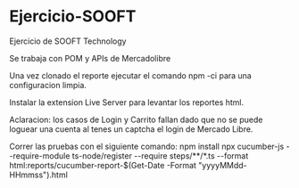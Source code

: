 # Ejercicio-SOOFT
Ejercicio de SOOFT Technology

Se trabaja con POM y APIs de Mercadolibre

Una vez clonado el reporte ejecutar el comando npm -ci para una configuracion limpia.

Instalar la extension Live Server para levantar los reportes html.

Aclaracion: los casos de Login y Carrito fallan dado que no se puede loguear una cuenta al tenes un captcha el login de Mercado Libre.

Correr las pruebas con el siguiente comando: 
npm install
npx cucumber-js --require-module ts-node/register --require steps/**/*.ts --format html:reports/cucumber-report-$(Get-Date -Format "yyyyMMdd-HHmmss").html
